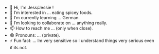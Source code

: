 - 👋 Hi, I’m Jess/Jessie !
- 👀 I’m interested in ... eating spicey foods.
- 🌱 I’m currently learning ... German.
- 💞️ I’m looking to collaborate on ... anything really.
- 📫 How to reach me ... (only when close).
- 😄 Pronouns: ... (private).
- ⚡ Fun fact: ... Im very sensitive so I understand things very serious even if its not.

<!---
ji45n/ji45n is a ✨ special ✨ repository because its `README.md` (this file) appears on your GitHub profile.
You can click the Preview link to take a look at your changes.
--->
